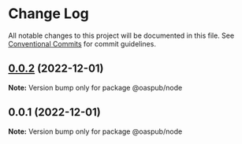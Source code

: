 # Change Log

All notable changes to this project will be documented in this file.
See [Conventional Commits](https://conventionalcommits.org) for commit guidelines.

## [0.0.2](https://github.com/stuft2/structure/compare/v0.0.1...v0.0.2) (2022-12-01)

**Note:** Version bump only for package @oaspub/node





## 0.0.1 (2022-12-01)

**Note:** Version bump only for package @oaspub/node

